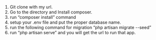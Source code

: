 1. Git clone with my url.
2. Go to the directory and Install composer. 
3. run “composer install” command
4. setup your .env file and put the proper database name.
5. run the following command for migration “php artisan migrate --seed”
6. run “php artisan serve” and you will get the url to run that app. 
